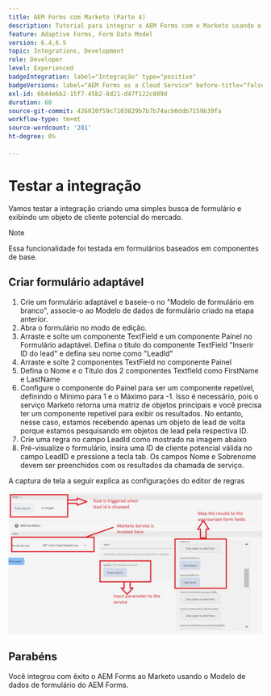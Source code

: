 ```yaml
---
title: AEM Forms com Marketo (Parte 4)
description: Tutorial para integrar o AEM Forms com o Marketo usando o Modelo de dados do formulário do AEM Forms.
feature: Adaptive Forms, Form Data Model
version: 6.4,6.5
topic: Integrations, Development
role: Developer
level: Experienced
badgeIntegration: label="Integração" type="positive"
badgeVersions: label="AEM Forms as a Cloud Service" before-title="false"
exl-id: 6b44e6b2-15f7-45b2-8d21-d47f122c809d
duration: 68
source-git-commit: 426020f59c7103829b7b7b74acb0ddb7159b39fa
workflow-type: tm+mt
source-wordcount: '281'
ht-degree: 0%

---
```


# Testar a integração

Vamos testar a integração criando uma simples busca de formulário e exibindo um objeto de cliente potencial do mercado.
>[!NOTE]
>
>Essa funcionalidade foi testada em formulários baseados em componentes de base.

## Criar formulário adaptável

1. Crie um formulário adaptável e baseie-o no &quot;Modelo de formulário em branco&quot;, associe-o ao Modelo de dados de formulário criado na etapa anterior.
1. Abra o formulário no modo de edição.
1. Arraste e solte um componente TextField e um componente Painel no Formulário adaptável. Defina o título do componente TextField &quot;Inserir ID do lead&quot; e defina seu nome como &quot;LeadId&quot;
1. Arraste e solte 2 componentes TextField no componente Painel
1. Defina o Nome e o Título dos 2 componentes Textfield como FirstName e LastName
1. Configure o componente do Painel para ser um componente repetível, definindo o Mínimo para 1 e o Máximo para -1. Isso é necessário, pois o serviço Marketo retorna uma matriz de objetos principais e você precisa ter um componente repetível para exibir os resultados. No entanto, nesse caso, estamos recebendo apenas um objeto de lead de volta porque estamos pesquisando em objetos de lead pela respectiva ID.
1. Crie uma regra no campo LeadId como mostrado na imagem abaixo
1. Pré-visualize o formulário, insira uma ID de cliente potencial válida no campo LeadID e pressione a tecla tab. Os campos Nome e Sobrenome devem ser preenchidos com os resultados da chamada de serviço.

A captura de tela a seguir explica as configurações do editor de regras

![editor de regras](assets/ruleeditor.png)


## Parabéns

Você integrou com êxito o AEM Forms ao Marketo usando o Modelo de dados de formulário do AEM Forms.